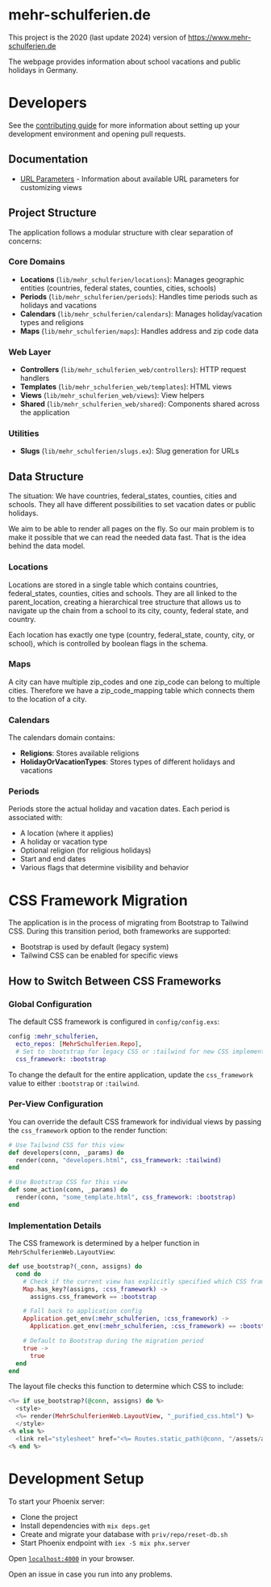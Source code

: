 # mehr-schulferien.de

This project is the 2020 (last update 2024) version of 
https://www.mehr-schulferien.de

The webpage provides information about school vacations and public holidays
in Germany.

# Developers

See the [contributing guide](https://github.com/mehr-schulferien-de/www.mehr-schulferien.de/blob/master/CONTRIBUTING.md)
for more information about setting up your development environment and opening pull
requests.

## Documentation

- [URL Parameters](docs/url_parameters.md) - Information about available URL parameters for customizing views

## Project Structure

The application follows a modular structure with clear separation of concerns:

### Core Domains

- **Locations** (`lib/mehr_schulferien/locations`): Manages geographic entities (countries, federal states, counties, cities, schools)
- **Periods** (`lib/mehr_schulferien/periods`): Handles time periods such as holidays and vacations
- **Calendars** (`lib/mehr_schulferien/calendars`): Manages holiday/vacation types and religions
- **Maps** (`lib/mehr_schulferien/maps`): Handles address and zip code data

### Web Layer

- **Controllers** (`lib/mehr_schulferien_web/controllers`): HTTP request handlers
- **Templates** (`lib/mehr_schulferien_web/templates`): HTML views
- **Views** (`lib/mehr_schulferien_web/views`): View helpers
- **Shared** (`lib/mehr_schulferien_web/shared`): Components shared across the application

### Utilities

- **Slugs** (`lib/mehr_schulferien/slugs.ex`): Slug generation for URLs

## Data Structure

The situation: We have countries, federal_states, counties, cities and schools.
They all have different possibilities to set vacation dates or public holidays.

We aim to be able to render all pages on the fly. So our main problem is to make it possible that we can read the needed data fast. That is the idea behind the data model.

### Locations

Locations are stored in a single table which contains countries, federal_states, counties, cities and schools. They are all linked to the parent_location, creating a hierarchical tree structure that allows us to navigate up the chain from a school to its city, county, federal state, and country.

Each location has exactly one type (country, federal_state, county, city, or school), which is controlled by boolean flags in the schema.

### Maps

A city can have multiple zip_codes and one zip_code can belong to multiple cities.
Therefore we have a zip_code_mapping table which connects them to the location
of a city.

### Calendars

The calendars domain contains:
- **Religions**: Stores available religions
- **HolidayOrVacationTypes**: Stores types of different holidays and vacations

### Periods

Periods store the actual holiday and vacation dates. Each period is associated with:
- A location (where it applies)
- A holiday or vacation type
- Optional religion (for religious holidays)
- Start and end dates
- Various flags that determine visibility and behavior

# CSS Framework Migration

The application is in the process of migrating from Bootstrap to Tailwind CSS. During this transition period, both frameworks are supported:

- Bootstrap is used by default (legacy system)
- Tailwind CSS can be enabled for specific views

## How to Switch Between CSS Frameworks

### Global Configuration

The default CSS framework is configured in `config/config.exs`:

```elixir
config :mehr_schulferien,
  ecto_repos: [MehrSchulferien.Repo],
  # Set to :bootstrap for legacy CSS or :tailwind for new CSS implementation
  css_framework: :bootstrap
```

To change the default for the entire application, update the `css_framework` value to either `:bootstrap` or `:tailwind`.

### Per-View Configuration

You can override the default CSS framework for individual views by passing the `css_framework` option to the render function:

```elixir
# Use Tailwind CSS for this view
def developers(conn, _params) do
  render(conn, "developers.html", css_framework: :tailwind)
end

# Use Bootstrap CSS for this view
def some_action(conn, _params) do
  render(conn, "some_template.html", css_framework: :bootstrap)
end
```

### Implementation Details

The CSS framework is determined by a helper function in `MehrSchulferienWeb.LayoutView`:

```elixir
def use_bootstrap?(_conn, assigns) do
  cond do
    # Check if the current view has explicitly specified which CSS framework to use
    Map.has_key?(assigns, :css_framework) ->
      assigns.css_framework == :bootstrap

    # Fall back to application config
    Application.get_env(:mehr_schulferien, :css_framework) ->
      Application.get_env(:mehr_schulferien, :css_framework) == :bootstrap

    # Default to Bootstrap during the migration period
    true ->
      true
  end
end
```

The layout file checks this function to determine which CSS to include:

```elixir
<%= if use_bootstrap?(@conn, assigns) do %>
  <style>
  <%= render(MehrSchulferienWeb.LayoutView, "_purified_css.html") %>
  </style>
<% else %>
  <link rel="stylesheet" href="<%= Routes.static_path(@conn, "/assets/app.css") %>"/>
<% end %>
```

# Development Setup

To start your Phoenix server:

  * Clone the project
  * Install dependencies with `mix deps.get`
  * Create and migrate your database with `priv/repo/reset-db.sh`
  * Start Phoenix endpoint with `iex -S mix phx.server`

Open [`localhost:4000`](http://localhost:4000) in your browser.

Open an issue in case you run into any problems.
